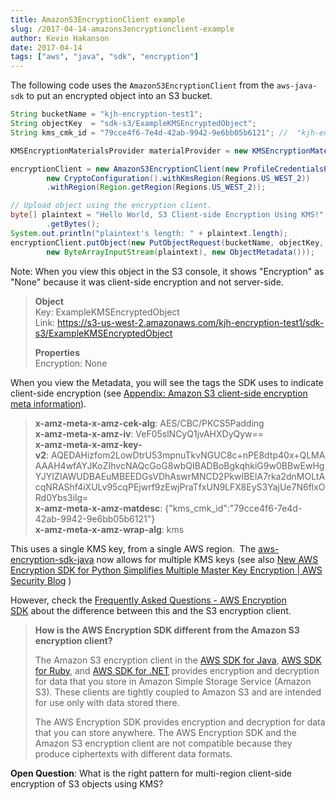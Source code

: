 ```yaml
---
title: AmazonS3EncryptionClient example
slug: /2017-04-14-amazons3encryptionclient-example
author: Kevin Hakanson
date: 2017-04-14
tags: ["aws", "java", "sdk", "encryption"]
---
```

The following code uses the `AmazonS3EncryptionClient` from the `aws-java-sdk` to put an encrypted object into an S3 bucket.

```java
String bucketName = "kjh-encryption-test1";
String objectKey  = "sdk-s3/ExampleKMSEncryptedObject";
String kms_cmk_id = "79cce4f6-7e4d-42ab-9942-9e6bb05b6121"; //  "kjh-encryption-s3";

KMSEncryptionMaterialsProvider materialProvider = new KMSEncryptionMaterialsProvider(kms_cmk_id);

encryptionClient = new AmazonS3EncryptionClient(new ProfileCredentialsProvider(), materialProvider,
        new CryptoConfiguration().withKmsRegion(Regions.US_WEST_2))
        .withRegion(Region.getRegion(Regions.US_WEST_2));

// Upload object using the encryption client.
byte[] plaintext = "Hello World, S3 Client-side Encryption Using KMS!"
        .getBytes();
System.out.println("plaintext's length: " + plaintext.length);
encryptionClient.putObject(new PutObjectRequest(bucketName, objectKey,
        new ByteArrayInputStream(plaintext), new ObjectMetadata()));
```

Note: When you view this object in the S3 console, it shows "Encryption" as "None" because it was client-side encryption and not server-side.

> **Object**  
> Key: ExampleKMSEncryptedObject  
> Link: https://s3-us-west-2.amazonaws.com/kjh-encryption-test1/sdk-s3/ExampleKMSEncryptedObject
>
> **Properties**  
> Encryption: None

When you view the Metadata, you will see the tags the SDK uses to indicate client-side encryption (see [Appendix: Amazon S3 client-side encryption meta information](https://docs.aws.amazon.com/AWSJavaSDK/latest/javadoc/com/amazonaws/services/s3/package-summary.html)).

> **x-amz-meta-x-amz-cek-alg**: AES/CBC/PKCS5Padding  
> **x-amz-meta-x-amz-iv**: VeF05slNCyQ1jvAHXDyQyw==  
> **x-amz-meta-x-amz-key-v2**: AQEDAHizfom2LowDtrU53mpnuTkvNGUC8c+nPE8dtp40x+QLMAAAAH4wfAYJKoZIhvcNAQcGoG8wbQIBADBoBgkqhkiG9w0BBwEwHgYJYIZIAWUDBAEuMBEEDGsVDhAswrMNCD2PkwIBEIA7rka2dnMOLtAcqNRAShf4iXULv95cqPEjwrf9zEwjPraTfxUN9LFX8EyS3YajUe7N6flxORd0Ybs3ilg=  
> **x-amz-meta-x-amz-matdesc**: {"kms\_cmk\_id":"79cce4f6-7e4d-42ab-9942-9e6bb05b6121"}  
> **x-amz-meta-x-amz-wrap-alg**: kms

This uses a single KMS key, from a single AWS region.  The [aws-encryption-sdk-java](https://github.com/awslabs/aws-encryption-sdk-java) now allows for multiple KMS keys (see also [New AWS Encryption SDK for Python Simplifies Multiple Master Key Encryption | AWS Security Blog](https://aws.amazon.com/blogs/security/new-aws-encryption-sdk-for-python-simplifies-multiple-master-key-encryption/) )

However, check the [Frequently Asked Questions - AWS Encryption SDK](https://docs.aws.amazon.com/encryption-sdk/latest/developer-guide/faq.html#s3-encryption-client) about the difference between this and the S3 encryption client.

> **How is the AWS Encryption SDK different from the Amazon S3 encryption client?**
>
> The Amazon S3 encryption client in the [AWS SDK for Java](http://docs.aws.amazon.com/AWSJavaSDK/latest/javadoc/index.html?com/amazonaws/services/s3/AmazonS3EncryptionClient.html), [AWS SDK for Ruby](http://docs.aws.amazon.com/sdkforruby/api/Aws/S3/Encryption/Client.html), and [AWS SDK for .NET](http://docs.aws.amazon.com/sdkfornet/v3/apidocs/index.html?page=S3/TS3EncryptionS3EncryptionClient.html) provides encryption and decryption for data that you store in Amazon Simple Storage Service (Amazon S3). These clients are tightly coupled to Amazon S3 and are intended for use only with data stored there.
>
> The AWS Encryption SDK provides encryption and decryption for data that you can store anywhere. The AWS Encryption SDK and the Amazon S3 encryption client are not compatible because they produce ciphertexts with different data formats.

**Open Question**: What is the right pattern for multi-region client-side encryption of S3 objects using KMS?